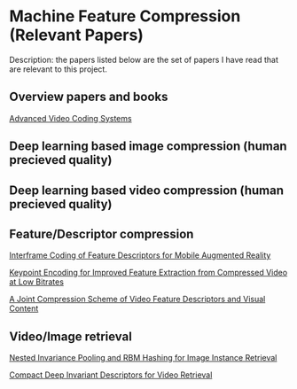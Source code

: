# Machine Feature Compression (Relevant Papers)

Description: the papers listed below are the set of papers I have read
that are relevant to this project. 

## Overview papers and books

[Advanced Video Coding Systems](pdfs/2F978-3-319-14243-2.pdf)


## Deep learning based image compression (human precieved quality)



## Deep learning based video compression (human precieved quality)


## Feature/Descriptor compression


[Interframe Coding of Feature Descriptors for Mobile Augmented Reality](pdfs/06837523.pdf)

[Keypoint Encoding for Improved Feature Extraction from Compressed Video at Low Bitrates](pdfs/1506.08316.pdf)

[A Joint Compression Scheme of Video Feature Descriptors and Visual Content](pdfs/07745929.pdf)


## Video/Image retrieval


[Nested Invariance Pooling and RBM Hashing for Image Instance Retrieval](pdfs/1603.04595.pdf)

[Compact Deep Invariant Descriptors for Video Retrieval](pdfs/07923715.pdf)
